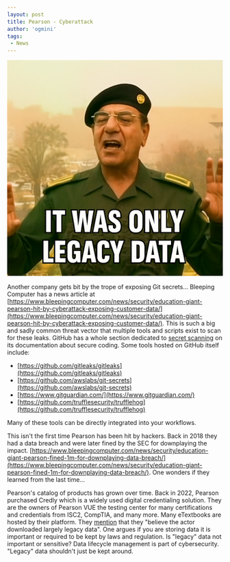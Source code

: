 ```yaml
---
layout: post
title: Pearson - Cyberattack
author: 'ogmini'
tags:
 - News
---
```


![Legacy Data](/images/memes/only_legacy_data.png)

Another company gets bit by the trope of exposing Git secrets... Bleeping Computer has a news article at [https://www.bleepingcomputer.com/news/security/education-giant-pearson-hit-by-cyberattack-exposing-customer-data/](https://www.bleepingcomputer.com/news/security/education-giant-pearson-hit-by-cyberattack-exposing-customer-data/). This is such a big and sadly common threat vector that multiple tools and scripts exist to scan for these leaks. GitHub has a whole section dedicated to [secret scanning](https://docs.github.com/en/code-security/secret-scanning/introduction/about-secret-scanning) on its documentation about secure coding. Some tools hosted on GitHub itself include:

- [https://github.com/gitleaks/gitleaks](https://github.com/gitleaks/gitleaks)
- [https://github.com/awslabs/git-secrets](https://github.com/awslabs/git-secrets)
- [https://www.gitguardian.com/](https://www.gitguardian.com/)
- [https://github.com/trufflesecurity/trufflehog](https://github.com/trufflesecurity/trufflehog)

Many of these tools can be directly integrated into your workflows.

This isn't the first time Pearson has been hit by hackers. Back in 2018 they had a data breach and were later fined by the SEC for downplaying the impact. [https://www.bleepingcomputer.com/news/security/education-giant-pearson-fined-1m-for-downplaying-data-breach/](https://www.bleepingcomputer.com/news/security/education-giant-pearson-fined-1m-for-downplaying-data-breach/). One wonders if they learned from the last time...

Pearson's catalog of products has grown over time. Back in 2022, Pearson purchased Credly which is a widely used digital credentialing solution. They are the owners of Pearson VUE the testing center for many certifications and credentials from ISC2, CompTIA, and many more. Many eTextbooks are hosted by their platform. They [mention](https://plc.pearson.com/en-GB/news-and-insights/news/cyber-security-incident) that they "believe the actor downloaded largely legacy data". One argues if you are storing data it is important or required to be kept by laws and regulation. Is "legacy" data not important or sensitive? Data lifecycle management is part of cybersecurity. "Legacy" data shouldn't just be kept around.
